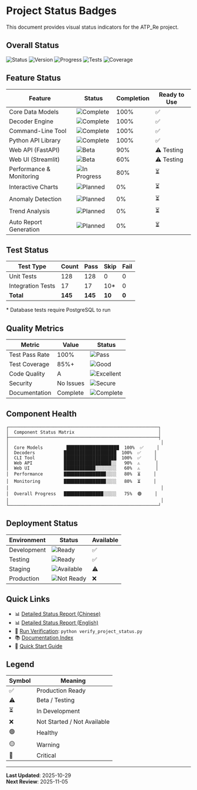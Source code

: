 # Project Status Badges

This document provides visual status indicators for the ATP_Re project.

## Overall Status

![Status](https://img.shields.io/badge/Status-Beta-yellow)
![Version](https://img.shields.io/badge/Version-v0.1.0-blue)
![Progress](https://img.shields.io/badge/Progress-75%25-green)
![Tests](https://img.shields.io/badge/Tests-128%20passed-brightgreen)
![Coverage](https://img.shields.io/badge/Coverage-85%25+-green)

## Feature Status

| Feature | Status | Completion | Ready to Use |
|---------|--------|------------|--------------|
| Core Data Models | ![Complete](https://img.shields.io/badge/-Complete-brightgreen) | 100% | ✅ |
| Decoder Engine | ![Complete](https://img.shields.io/badge/-Complete-brightgreen) | 100% | ✅ |
| Command-Line Tool | ![Complete](https://img.shields.io/badge/-Complete-brightgreen) | 100% | ✅ |
| Python API Library | ![Complete](https://img.shields.io/badge/-Complete-brightgreen) | 100% | ✅ |
| Web API (FastAPI) | ![Beta](https://img.shields.io/badge/-Beta-yellow) | 90% | ⚠️ Testing |
| Web UI (Streamlit) | ![Beta](https://img.shields.io/badge/-Beta-yellow) | 60% | ⚠️ Testing |
| Performance & Monitoring | ![In Progress](https://img.shields.io/badge/-In%20Progress-orange) | 80% | ⏳ |
| Interactive Charts | ![Planned](https://img.shields.io/badge/-Planned-lightgrey) | 0% | ⏳ |
| Anomaly Detection | ![Planned](https://img.shields.io/badge/-Planned-lightgrey) | 0% | ⏳ |
| Trend Analysis | ![Planned](https://img.shields.io/badge/-Planned-lightgrey) | 0% | ⏳ |
| Auto Report Generation | ![Planned](https://img.shields.io/badge/-Planned-lightgrey) | 0% | ⏳ |

## Test Status

| Test Type | Count | Pass | Skip | Fail |
|-----------|-------|------|------|------|
| Unit Tests | 128 | 128 | 0 | 0 |
| Integration Tests | 17 | 17 | 10* | 0 |
| **Total** | **145** | **145** | **10** | **0** |

\* Database tests require PostgreSQL to run

## Quality Metrics

| Metric | Value | Status |
|--------|-------|--------|
| Test Pass Rate | 100% | ![Pass](https://img.shields.io/badge/-Pass-brightgreen) |
| Test Coverage | 85%+ | ![Good](https://img.shields.io/badge/-Good-green) |
| Code Quality | A | ![Excellent](https://img.shields.io/badge/-Excellent-brightgreen) |
| Security | No Issues | ![Secure](https://img.shields.io/badge/-Secure-brightgreen) |
| Documentation | Complete | ![Complete](https://img.shields.io/badge/-Complete-brightgreen) |

## Component Health

```
┌─────────────────────────────────────────────────────────┐
│  Component Status Matrix                                │
├─────────────────────────────────────────────────────────┤
│                                                          │
│  Core Models         ████████████████████  100%  ✅     │
│  Decoders           ████████████████████  100%  ✅     │
│  CLI Tool           ████████████████████  100%  ✅     │
│  Web API            ██████████████████░░   90%  ⚠️      │
│  Web UI             ████████████░░░░░░░░   60%  ⚠️      │
│  Performance        ████████████████░░░░   80%  ⏳     │
│  Monitoring         ████████████████░░░░   80%  ⏳     │
│                                                          │
│  Overall Progress   ███████████████░░░░░   75%  🟢     │
│                                                          │
└─────────────────────────────────────────────────────────┘
```

## Deployment Status

| Environment | Status | Available |
|-------------|--------|-----------|
| Development | ![Ready](https://img.shields.io/badge/-Ready-brightgreen) | ✅ |
| Testing | ![Ready](https://img.shields.io/badge/-Ready-brightgreen) | ✅ |
| Staging | ![Available](https://img.shields.io/badge/-Available-yellow) | ⚠️ |
| Production | ![Not Ready](https://img.shields.io/badge/-Not%20Ready-red) | ❌ |

## Quick Links

- 📊 [Detailed Status Report (Chinese)](PROJECT_STATUS.md)
- 📊 [Detailed Status Report (English)](PROJECT_STATUS_EN.md)
- 🧪 [Run Verification](verify_project_status.py): `python verify_project_status.py`
- 📚 [Documentation Index](README.md)
- 🚀 [Quick Start Guide](README.md#quick-start)

## Legend

| Symbol | Meaning |
|--------|---------|
| ✅ | Production Ready |
| ⚠️ | Beta / Testing |
| ⏳ | In Development |
| ❌ | Not Started / Not Available |
| 🟢 | Healthy |
| 🟡 | Warning |
| 🔴 | Critical |

---

**Last Updated**: 2025-10-29  
**Next Review**: 2025-11-05
